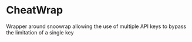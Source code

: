 # CheatWrap
Wrapper around snoowrap allowing the use of multiple API keys to bypass the limitation of a single key
